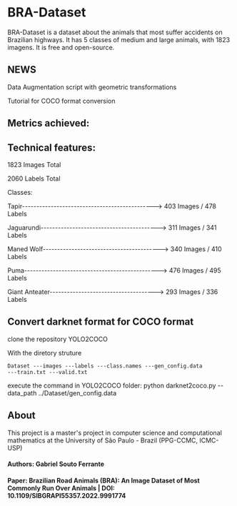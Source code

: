 # BRA-Dataset

BRA-Dataset is a dataset about the animals that most suffer accidents on Brazilian highways. 
It has 5 classes of medium and large animals, with 1823 imagens. It is free and open-source.

## NEWS

Data Augmentation script with geometric transformations 


Tutorial for COCO format conversion

## Metrics achieved:

## Technical features:

1823 Images Total

2060 Labels Total

Classes:

Tapir----------------------------------------------> 403 Images / 478 Labels


Jaguarundi-----------------------------------------> 311 Images / 341 Labels


Maned Wolf-----------------------------------------> 340 Images / 410 Labels


Puma-----------------------------------------------> 476 Images / 495 Labels


Giant Anteater-------------------------------------> 293 Images / 336 Labels

## Convert darknet format for COCO format

clone the repository YOLO2COCO

With the diretory struture

<code>Dataset
---images
---labels
---class.names
---gen_config.data
---train.txt
---valid.txt</code>

execute the command in YOLO2COCO folder: python darknet2coco.py --data_path ../Dataset/gen_config.data

## About

This project is a master's project in computer science and computational mathematics at the University of São Paulo - Brazil (PPG-CCMC, ICMC-USP)

#### Authors: Gabriel Souto Ferrante
#### Paper: Brazilian Road Animals (BRA): An Image Dataset of Most Commonly Run Over Animals | DOI: 10.1109/SIBGRAPI55357.2022.9991774
